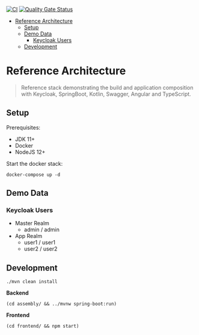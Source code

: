 [![CI](https://github.com/holisticon/secure-delete-article/actions/workflows/build.yml/badge.svg)](https://github.com/holisticon/secure-delete-article/actions/workflows/build.yml)
[![Quality Gate Status](https://sonarcloud.io/api/project_badges/measure?project=de.holisticon.demos%3Asecure-delete-sample&metric=alert_status)](https://sonarcloud.io/dashboard?id=de.holisticon.demos%3Asecure-delete-sample)

- [Reference Architecture](#reference-architecture)
  - [Setup](#setup)
  - [Demo Data](#demo-data)
    - [Keycloak Users](#keycloak-users)
  - [Development](#development)

# Reference Architecture

> Reference stack demonstrating the build and application composition with Keycloak, SpringBoot, Kotlin, Swagger, Angular and TypeScript.

## Setup

Prerequisites:
* JDK 11+
* Docker
* NodeJS 12+

Start the docker stack:

```
docker-compose up -d
```

## Demo Data

### Keycloak Users

* Master Realm
  * admin / admin
* App Realm
  * user1 / user1
  * user2 / user2

## Development

```
./mvn clean install
```

**Backend**
```
(cd assembly/ && ../mvnw spring-boot:run)
```
**Frontend**
```
(cd frontend/ && npm start)
```
